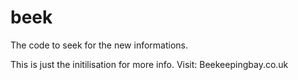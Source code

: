 # beek
The code to seek for the new informations.

This is just the initilisation for more info. Visit: Beekeepingbay.co.uk
